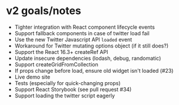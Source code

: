 # v2 goals/notes

* Tighter integration with React component lifecycle events
* Support fallback components in case of twitter load fail
* Use the new Twitter Javascript API `loaded` event
* Workaround for Twitter mutating options object (if it still does?)
* Support the React 16.3+ createRef API
* Update insecure dependencies (lodash, debug, randomatic)
* Support createGridFromCollection
* If props change before load, ensure old widget isn't loaded (#23)
* Live demo site
* Tests (especially for quick-changing props)
* Support React Storybook (see pull request #34)
* Support loading the twitter script eagerly
